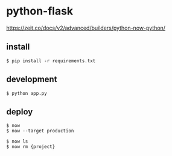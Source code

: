 # python-flask

https://zeit.co/docs/v2/advanced/builders/python-now-python/

## install

```
$ pip install -r requirements.txt
```

## development

```
$ python app.py
```

## deploy

```
$ now
$ now --target production

$ now ls
$ now rm {project}
```